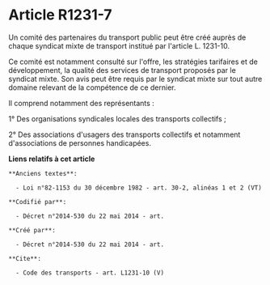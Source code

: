 # Article R1231-7

Un comité des partenaires du transport public peut être créé auprès de chaque syndicat mixte de transport institué par
l'article L. 1231-10. 

Ce comité est notamment consulté sur l'offre, les stratégies tarifaires et de développement, la qualité des services de
transport proposés par le syndicat mixte. Son avis peut être requis par le syndicat mixte sur tout autre domaine relevant de
la compétence de ce dernier. 

Il comprend notamment des représentants : 

1° Des organisations syndicales locales des transports collectifs ; 

2° Des associations d'usagers des transports collectifs et notamment d'associations de personnes handicapées.

**Liens relatifs à cet article**

	**Anciens textes**:

	  - Loi n°82-1153 du 30 décembre 1982 - art. 30-2, alinéas 1 et 2 (VT)

	**Codifié par**:

	  - Décret n°2014-530 du 22 mai 2014 - art.

	**Créé par**:

	  - Décret n°2014-530 du 22 mai 2014 - art.

	**Cite**:

	  - Code des transports - art. L1231-10 (V)
